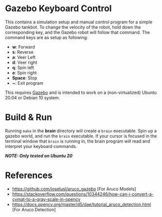 
# Gazebo Keyboard Control

This contains a simulation setup and manual control program for a simple Gazebo tankbot.
To change the velocity of the robot, hold down the corresponding key, and the Gazebo robot will follow that command.
The command keys are as setup as following:
+ **w**: Forward
+ **s**: Reverse
+ **a**: Veer Left
+ **d**: Veer right
+ **q**: Spin left
+ **e**: Spin right
+ **Space**: Stop
+ **~**: Exit program

This requires [Gazebo](http://gazebosim.org/) and is intended to work on a
(non-virtualized) Ubuntu 20.04 or Debian 10 system.

# Build & Run

Running `make` in the **brain** directory will create a `brain` executable. Spin up a gazebo world, and run the `brain` executable. If your cursor is focused in the terminal window that `brain` is running in, the brain program will read and interpret your keyboard commands.

***NOTE: Only tested on Ubuntu 20***

# References
- https://github.com/joselusl/aruco_gazebo [For Aruco Models]
- https://stackoverflow.com/questions/10344246/how-can-i-convert-a-cvmat-to-a-gray-scale-in-opencv
- https://docs.opencv.org/master/d5/dae/tutorial_aruco_detection.html [For Aruco Detection]
